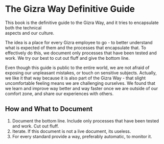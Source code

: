 # The Gizra Way Definitive Guide

This book is the definitive guide to the Gizra Way, and it tries to encapsulate both the technical  
aspects and our culture.

The idea is a place for every Gizra employee to go - to better understand what is expected of them and the processes that encapsulate that. To effectively do this, we document only processes that have been tested and work. We try our best to cut out fluff and give the bottom line.

Even though this guide is public to the entire world, we are not afraid of exposing our unpleasant mistakes, or touch on sensitive subjects. Actually, we like it that way because it is also part of the Gizra Way - that slight uncomfortable feeling means we are challenging ourselves. We found that we learn and improve way better and way faster once we are outside of our comfort zone, and share our experiences with others.

## How and What to Document

1. Document the bottom line. Include only processes that have been tested and work. Cut out fluff.
2. Iterate. If this document is not a live document, its useless.
3. For every standard provide a way, preferably automatic, to monitor it.



